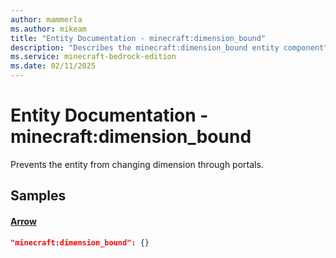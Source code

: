```yaml
---
author: mammerla
ms.author: mikeam
title: "Entity Documentation - minecraft:dimension_bound"
description: "Describes the minecraft:dimension_bound entity component"
ms.service: minecraft-bedrock-edition
ms.date: 02/11/2025 
---
```


# Entity Documentation - minecraft:dimension_bound

Prevents the entity from changing dimension through portals.


## Samples

#### [Arrow](https://github.com/Mojang/bedrock-samples/tree/preview/behavior_pack/entities/arrow.json)


```json
"minecraft:dimension_bound": {}
```
